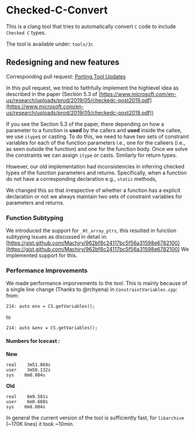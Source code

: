 # Checked-C-Convert


This is a clang tool that tries to automatically convert `C` code to include `Checked
C` types.

The tool is available under: `tools/3c`

## Redesigning and new features

Corresponding pull request: [Porting Tool Updates](https://github.com/microsoft/checkedc-clang/pull/642)

In this pull request, we tried to faithfully implement the highlevel idea as described in the paper (Section 5.3 of [https://www.microsoft.com/en-us/research/uploads/prod/2019/05/checkedc-post2019.pdf](https://www.microsoft.com/en-us/research/uploads/prod/2019/05/checkedc-post2019.pdf))

If you see the Section 5.3 of the paper, there depending on how a parameter to a function is **used** by the callers and **used** inside the callee, we use `itype`s or casting. To do this, we need to have two sets of constraint variables for each of the function parameters i.e., one for the calleers (i.e., as seen outside the function) and one for the function body. Once we solve the constraints we can assign `itype` or casts. Similarly for return types.

However, our old implementation had inconsistencies in inferring checked types of the function parameters and returns. Specifically, when a function do not have a corresponding declaration e.g., `static` methods, 

We changed this so that irrespective of whether a function has a explicit declaration or not we always maintain two sets of constraint variables for parameters and returns.

### Function Subtyping
We introduced the support for `_Nt_array_ptrs`, this resulted in function subtyping issues as discussed in detail in: [https://gist.github.com/Machiry/962bf8c24117bc5f56a31598e6782100](https://gist.github.com/Machiry/962bf8c24117bc5f56a31598e6782100)
We implemented support for this.

### Performance Improvements

We made performance imporvements to the tool. This is mainly because of a single line change (Thanks to @rchyena) in `ConstraintVariables.cpp`:
from:
```
214: auto env = CS.getVariables();
```
to
```
214: auto &env = CS.getVariables();
```
#### Numbers for Icecast :
**New**
```
real    3m51.869s  
user    3m50.132s  
sys    0m0.804s
```
**Old**
```
real    6m9.581s  
user    6m0.688s  
sys    0m8.004s
```
In general the current version of the tool is sufficiently fast, for `libarchive` (~170K lines) it took ~10min. 

